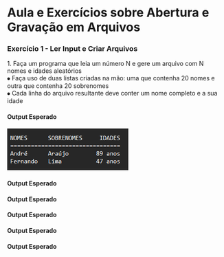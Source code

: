 <h1>Aula e Exercícios sobre Abertura e Gravação em Arquivos</h1>
<h3>Exercício 1 - Ler Input e Criar Arquivos</h3>
<p>1. Faça um programa que leia um número N e gere um arquivo com N nomes e idades aleatórios
<br/> ⦁ Faça uso de duas listas criadas na mão: uma que contenha 20 nomes e outra que contenha 20 sobrenomes
<br/> ⦁ Cada linha do arquivo resultante deve conter um nome completo e a sua idade</p>
<h4>Output Esperado</h4>
<img src="https://github.com/joaonakano/Faculdade/blob/main/Programa%C3%A7%C3%A3o%20e%20Sistemas%20Computacionais%20II/Aula10%20(Abertura%20e%20Gravacao%20de%20Arquivos)/assets/1(output).png?raw=true" alt="Nomes Sobrenomes e Idades">
<h4>Output Esperado</h4>
<h4>Output Esperado</h4>
<h4>Output Esperado</h4>
<h4>Output Esperado</h4>
<h4>Output Esperado</h4>
